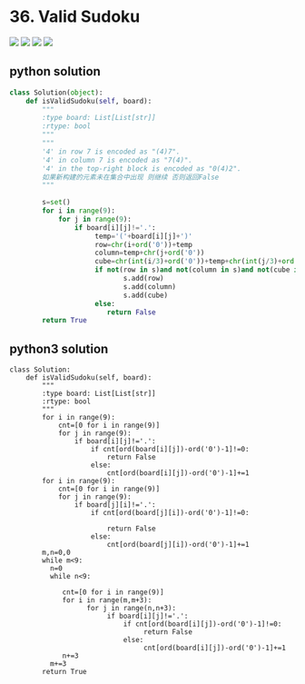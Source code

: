 # 36. Valid Sudoku
<img src="https://github.com/vampire1996/LeetCode/blob/master/Problems/1-100/36.%20Valid%20Sudoku/problem.png"/>
<img src="https://github.com/vampire1996/LeetCode/blob/master/Problems/1-100/36.%20Valid%20Sudoku/example.png"/>
<img src="https://github.com/vampire1996/LeetCode/blob/master/Problems/1-100/36.%20Valid%20Sudoku/example2.png"/>
<img src="https://github.com/vampire1996/LeetCode/blob/master/Problems/1-100/36.%20Valid%20Sudoku/note.png"/>

## python solution
```python
class Solution(object):
    def isValidSudoku(self, board):
        """
        :type board: List[List[str]]
        :rtype: bool
        """
        """
        '4' in row 7 is encoded as "(4)7".
        '4' in column 7 is encoded as "7(4)".
        '4' in the top-right block is encoded as "0(4)2".
        如果新构建的元素未在集合中出现 则继续 否则返回False
        """
       
        s=set()
        for i in range(9):
            for j in range(9):
                if board[i][j]!='.':
                     temp='('+board[i][j]+')'
                     row=chr(i+ord('0'))+temp
                     column=temp+chr(j+ord('0'))
                     cube=chr(int(i/3)+ord('0'))+temp+chr(int(j/3)+ord('0'))
                     if not(row in s)and not(column in s)and not(cube in s):
                            s.add(row)
                            s.add(column)
                            s.add(cube)
                     else: 
                        return False
        return True              
```


## python3 solution
```python3
class Solution:
    def isValidSudoku(self, board):
        """
        :type board: List[List[str]]
        :rtype: bool
        """
        for i in range(9):
            cnt=[0 for i in range(9)]
            for j in range(9):
                if board[i][j]!='.':
                    if cnt[ord(board[i][j])-ord('0')-1]!=0:
                        return False
                    else:
                        cnt[ord(board[i][j])-ord('0')-1]+=1
        for i in range(9):
            cnt=[0 for i in range(9)]                 
            for j in range(9):
                if board[j][i]!='.':
                    if cnt[ord(board[j][i])-ord('0')-1]!=0:
                        
                        return False
                    else:
                        cnt[ord(board[j][i])-ord('0')-1]+=1                                  
        m,n=0,0
        while m<9:
          n=0                  
          while n<9:  
             
             cnt=[0 for i in range(9)]                
             for i in range(m,m+3):            
                   for j in range(n,n+3):
                        if board[i][j]!='.':
                            if cnt[ord(board[i][j])-ord('0')-1]!=0:
                                 return False
                            else:
                                 cnt[ord(board[i][j])-ord('0')-1]+=1    
             n+=3
          m+=3
        return True  
```
